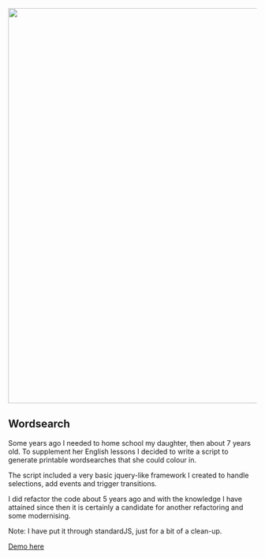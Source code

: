 <img src='./images/header.jpg' width='800'/>

## Wordsearch
Some years ago I needed to home school my daughter, then about 7 years old. To supplement her English lessons I decided to write a script to generate printable wordsearches that she could colour in.

The script included a very basic jquery-like framework I created to handle selections, add events and trigger transitions.

I did refactor the code about 5 years ago and with the knowledge I have attained since then it is certainly a candidate for another refactoring and some modernising.

Note: I have put it through standardJS, just for a bit of a clean-up.

[Demo here](https://rpgdigital.co.uk/development/wordsearch/index.html)
